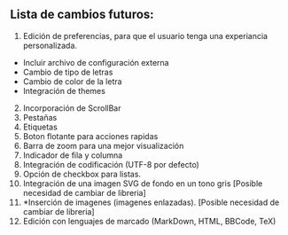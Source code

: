 ## Lista de cambios futuros:
1. Edición de preferencias, para que el usuario tenga una experiancia personalizada.
  - Incluir archivo de configuración externa
  - Cambio de tipo de letras
  - Cambio de color de la letra
  - Integración de themes
   
2. Incorporación de ScrollBar
3. Pestañas
4. Etiquetas
5. Boton flotante para acciones rapidas
6. Barra de zoom para una mejor visualización
7. Indicador de fila y columna
8. Integración de codificación (UTF-8 por defecto)
9. Opción de checkbox para listas.
10. Integración de una imagen SVG de fondo en un tono gris [Posible necesidad de cambiar de libreria]
11. *Inserción de imagenes (imagenes enlazadas). [Posible necesidad de cambiar de libreria]
12. Edición con lenguajes de marcado (MarkDown, HTML, BBCode, TeX)

